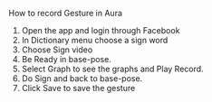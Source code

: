 How to record Gesture in Aura

1. Open the app and login through Facebook
2. In Dictionary menu choose a sign word
3. Choose Sign video
4. Be Ready in base-pose.
5. Select Graph to see the graphs and Play Record.
6. Do Sign and back to base-pose.
7. Click Save to save the gesture
